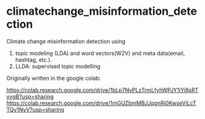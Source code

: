 # climatechange_misinformation_detection
Climate change misinformation detection using
1. topic modeling (LDA) and word vectors(W2V) and meta data(email, hashtag, etc.).
2. LLDA: supervised topic modelling

Originally written in the google colab:

https://colab.research.google.com/drive/1bLp7NvPLzTrmLfyhWPJY1iYi8sRTyvgB?usp=sharing
https://colab.research.google.com/drive/1mGUZbmMBJJqgnRi0KwseViLcTTQy1NyV?usp=sharing
